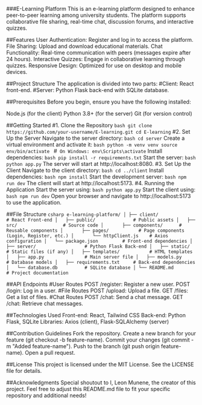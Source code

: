 ###E-Learning Platform
This is an e-learning platform designed to enhance peer-to-peer learning among university students. The platform supports collaborative file sharing, real-time chat, discussion forums, and interactive quizzes.

##Features
User Authentication: Register and log in to access the platform.
File Sharing: Upload and download educational materials.
Chat Functionality: Real-time communication with peers (messages expire after 24 hours).
Interactive Quizzes: Engage in collaborative learning through quizzes.
Responsive Design: Optimized for use on desktop and mobile devices.

##Project Structure
The application is divided into two parts:
#Client: React front-end.
#Server: Python Flask back-end with SQLite database.

##Prerequisites
Before you begin, ensure you have the following installed:

Node.js (for the client)
Python 3.8+ (for the server)
Git (for version control)

##Getting Started
#1. Clone the Repository
`bash
git clone https://github.com/your-username/E-learning.git
cd E-learning`
#2. Set Up the Server
Navigate to the server directory:
`bash
cd server`
Create a virtual environment and activate it:
`bash
python -m venv venv
source env/bin/activate `
#` On Windows: env\Scripts\activate`
Install dependencies:
`bash
pip install -r requirements.txt`
Start the server:
`bash
python app.py`
The server will start at http://localhost:8080.
#3. Set Up the Client
Navigate to the client directory:
`bash
cd ../client`
Install dependencies:
`bash
npm install`
Start the development server:
`bash
npm run dev`
The client will start at http://localhost:5173.
#4. Running the Application
Start the server using:
`bash
python app.py`
Start the client using:
`bash
npm run dev`
Open your browser and navigate to http://localhost:5173 to use the application.

##File Structure
`csharp
e-learning-platform/
│
├── client/                  # React Front-end
│   ├── public/              # Public assets
│   ├── src/                 # Source code
│       ├── components/      # Reusable components
│       ├── pages/           # Page components (Login, Register, etc.)
│       └── httpClient.js    # Axios configuration
│   └── package.json         # Front-end dependencies
│
├── server/                  # Python Flask Back-end
│   ├── static/              # Static files (if any)
│   ├── templates/           # HTML templates
│   ├── app.py               # Main server file
│   ├── models.py            # Database models
│   ├── requirements.txt     # Back-end dependencies
│   └── database.db          # SQLite database
│
└── README.md                # Project documentation`

##API Endpoints
#User Routes
POST /register: Register a new user.
POST /login: Log in a user.
#File Routes
POST /upload: Upload a file.
GET /files: Get a list of files.
#Chat Routes
POST /chat: Send a chat message.
GET /chat: Retrieve chat messages.

##Technologies Used
Front-end: React, Tailwind CSS
Back-end: Python Flask, SQLite
Libraries: Axios (client), Flask-SQLAlchemy (server)

##Contribution Guidelines
Fork the repository.
Create a new branch for your feature (git checkout -b feature-name).
Commit your changes (git commit -m "Added feature-name").
Push to the branch (git push origin feature-name).
Open a pull request.

##License
This project is licensed under the MIT License. See the LICENSE file for details.

##Acknowledgments
Special shoutout to I, Leon Munene, the creator of this project.
Feel free to adjust this README.md file to fit your specific repository and additional needs!
